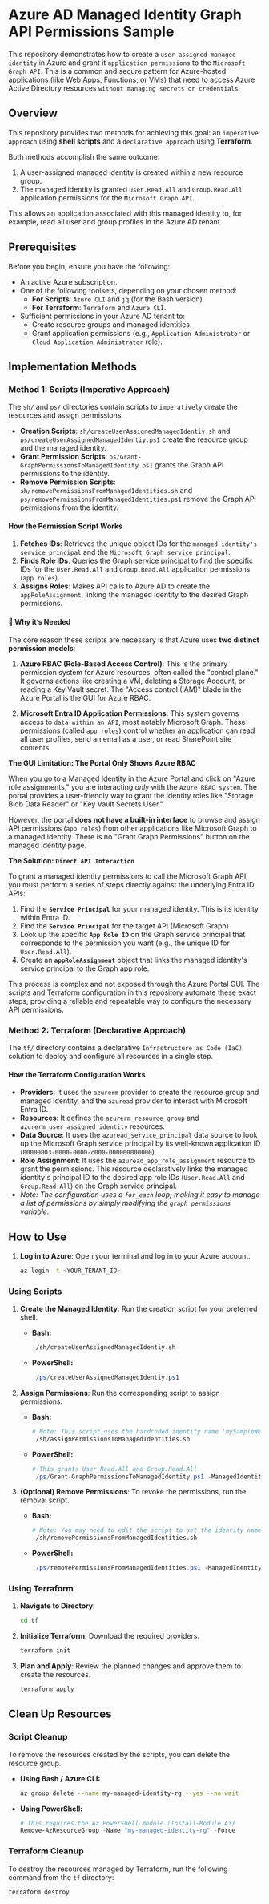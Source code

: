  # Azure AD Managed Identity Graph API Permissions Sample
 
 This repository demonstrates how to create a `user-assigned managed identity` in Azure and grant it `application permissions` to the `Microsoft Graph API`. This is a common and secure pattern for Azure-hosted applications (like Web Apps, Functions, or VMs) that need to access Azure Active Directory resources `without managing secrets or credentials`.
 
 ## Overview
 
 This repository provides two methods for achieving this goal: an `imperative approach` using **shell scripts** and a `declarative approach` using **Terraform**.
 
 Both methods accomplish the same outcome:
 1.  A user-assigned managed identity is created within a new resource group.
 2.  The managed identity is granted `User.Read.All` and `Group.Read.All` application permissions for the `Microsoft Graph API`.
 
 This allows an application associated with this managed identity to, for example, read all user and group profiles in the Azure AD tenant.
 
 ## Prerequisites
 
 Before you begin, ensure you have the following:
 
 *   An active Azure subscription.
 *   One of the following toolsets, depending on your chosen method:
     *   **For Scripts**: `Azure CLI` and `jq` (for the Bash version).
     *   **For Terraform**: `Terraform` and `Azure CLI`.
 *   Sufficient permissions in your Azure AD tenant to:
     *   Create resource groups and managed identities.
     *   Grant application permissions (e.g., `Application Administrator` or `Cloud Application Administrator` role).
 
 ## Implementation Methods
 
 ### Method 1: Scripts (Imperative Approach)
 
 The `sh/` and `ps/` directories contain scripts to `imperatively` create the resources and assign permissions.
 
 *   **Creation Scripts**: `sh/createUserAssignedManagedIdentiy.sh` and `ps/createUserAssignedManagedIdentiy.ps1` create the resource group and the managed identity.
 *   **Grant Permission Scripts**: `ps/Grant-GraphPermissionsToManagedIdentity.ps1` grants the Graph API permissions to the identity.
 *   **Remove Permission Scripts**: `sh/removePermissionsFromManagedIdentities.sh` and `ps/removePermissionsFromManagedIdentities.ps1` remove the Graph API permissions from the identity.
 
 #### How the Permission Script Works
 
 1.  **Fetches IDs**: Retrieves the unique object IDs for the `managed identity's service principal` and the `Microsoft Graph service principal`.
 2.  **Finds Role IDs**: Queries the Graph service principal to find the specific IDs for the `User.Read.All` and `Group.Read.All` application permissions (`app roles`).
 3.  **Assigns Roles**: Makes API calls to Azure AD to create the `appRoleAssignment`, linking the managed identity to the desired Graph permissions.
 
 #### 🔐 Why it’s Needed
 The core reason these scripts are necessary is that Azure uses **two distinct permission models**:
 
 1.  **Azure RBAC (Role-Based Access Control)**: This is the primary permission system for Azure resources, often called the "control plane." It governs actions like creating a VM, deleting a Storage Account, or reading a Key Vault secret. The "Access control (IAM)" blade in the Azure Portal is the GUI for Azure RBAC.
 
 2.  **Microsoft Entra ID Application Permissions**: This system governs access to `data within an API`, most notably Microsoft Graph. These permissions (called `app roles`) control whether an application can read all user profiles, send an email as a user, or read SharePoint site contents.
 
 **The GUI Limitation: The Portal Only Shows Azure RBAC**
 
 When you go to a Managed Identity in the Azure Portal and click on "Azure role assignments," you are interacting *only* with the `Azure RBAC system`. The portal provides a user-friendly way to grant the identity roles like "Storage Blob Data Reader" or "Key Vault Secrets User."
 
 However, the portal **does not have a built-in interface** to browse and assign API permissions (`app roles`) from other applications like Microsoft Graph to a managed identity. There is no "Grant Graph Permissions" button on the managed identity page.
 
 **The Solution: `Direct API Interaction`**
 
 To grant a managed identity permissions to call the Microsoft Graph API, you must perform a series of steps directly against the underlying Entra ID APIs:
 
 1.  Find the **`Service Principal`** for your managed identity. This is its identity within Entra ID.
 2.  Find the **`Service Principal`** for the target API (Microsoft Graph).
 3.  Look up the specific **`App Role ID`** on the Graph service principal that corresponds to the permission you want (e.g., the unique ID for `User.Read.All`).
 4.  Create an **`appRoleAssignment`** object that links the managed identity's service principal to the Graph app role.
 
 This process is complex and not exposed through the Azure Portal GUI. The scripts and Terraform configuration in this repository automate these exact steps, providing a reliable and repeatable way to configure the necessary API permissions.
 
 ### Method 2: Terraform (Declarative Approach)
 
 The `tf/` directory contains a declarative `Infrastructure as Code (IaC)` solution to deploy and configure all resources in a single step.
 
 #### How the Terraform Configuration Works
 
 *   **Providers**: It uses the `azurerm` provider to create the resource group and managed identity, and the `azuread` provider to interact with Microsoft Entra ID.
 *   **Resources**: It defines the `azurerm_resource_group` and `azurerm_user_assigned_identity` resources.
 *   **Data Source**: It uses the `azuread_service_principal` data source to look up the Microsoft Graph service principal by its well-known application ID (`00000003-0000-0000-c000-000000000000`).
 *   **Role Assignment**: It uses the `azuread_app_role_assignment` resource to grant the permissions. This resource declaratively links the managed identity's principal ID to the desired app role IDs (`User.Read.All` and `Group.Read.All`) on the Graph service principal.
   *   *Note: The configuration uses a `for_each` loop, making it easy to manage a list of permissions by simply modifying the `graph_permissions` variable.*
 
 ## How to Use
 
 1.  **Log in to Azure**:
     Open your terminal and log in to your Azure account.
     ```sh
     az login -t <YOUR_TENANT_ID>
     ```
 
 ### Using Scripts
 
 1.  **Create the Managed Identity**: Run the creation script for your preferred shell.
     *   **Bash:**
         ```bash
         ./sh/createUserAssignedManagedIdentiy.sh
         ```
     *   **PowerShell:**
         ```powershell
         ./ps/createUserAssignedManagedIdentiy.ps1
         ```
 
 2.  **Assign Permissions**: Run the corresponding script to assign permissions.
     *   **Bash:**
         ```bash
         # Note: This script uses the hardcoded identity name 'mySampleWebAppIdentity'
         ./sh/assignPermissionsToManagedIdentities.sh
         ```
     *   **PowerShell:**
         ```powershell
         # This grants User.Read.All and Group.Read.All
         ./ps/Grant-GraphPermissionsToManagedIdentity.ps1 -ManagedIdentityName "mySampleWebAppIdentity"
         ```
 
 3.  **(Optional) Remove Permissions**: To revoke the permissions, run the removal script.
     *   **Bash:**
         ```bash
         # Note: You may need to edit the script to set the identity name variable
         ./sh/removePermissionsFromManagedIdentities.sh
         ```
     *   **PowerShell:**
         ```powershell
         ./ps/removePermissionsFromManagedIdentities.ps1 -ManagedIdentityName "mySampleWebAppIdentity"
         ```
 
 ### Using Terraform
 
 1.  **Navigate to Directory**:
     ```sh
     cd tf
     ```
 
 2.  **Initialize Terraform**: Download the required providers.
     ```sh
     terraform init
     ```
 
 3.  **Plan and Apply**: Review the planned changes and approve them to create the resources.
     ```sh
     terraform apply
     ```
 
 ## Clean Up Resources
 
 ### Script Cleanup
 
 To remove the resources created by the scripts, you can delete the resource group.
 
 *   **Using Bash / Azure CLI:**
     ```sh
     az group delete --name my-managed-identity-rg --yes --no-wait
     ```
 *   **Using PowerShell:**
     ```powershell
     # This requires the Az PowerShell module (Install-Module Az)
     Remove-AzResourceGroup -Name "my-managed-identity-rg" -Force
     ```
 
 ### Terraform Cleanup
 
 To destroy the resources managed by Terraform, run the following command from the `tf` directory:
 ```sh
 terraform destroy
 ```